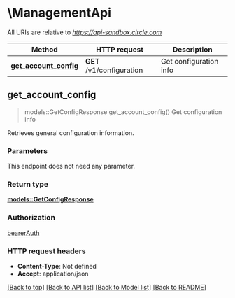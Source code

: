 # \ManagementApi

All URIs are relative to *https://api-sandbox.circle.com*

Method | HTTP request | Description
------------- | ------------- | -------------
[**get_account_config**](ManagementApi.md#get_account_config) | **GET** /v1/configuration | Get configuration info



## get_account_config

> models::GetConfigResponse get_account_config()
Get configuration info

Retrieves general configuration information.

### Parameters

This endpoint does not need any parameter.

### Return type

[**models::GetConfigResponse**](GetConfigResponse.md)

### Authorization

[bearerAuth](../README.md#bearerAuth)

### HTTP request headers

- **Content-Type**: Not defined
- **Accept**: application/json

[[Back to top]](#) [[Back to API list]](../README.md#documentation-for-api-endpoints) [[Back to Model list]](../README.md#documentation-for-models) [[Back to README]](../README.md)

